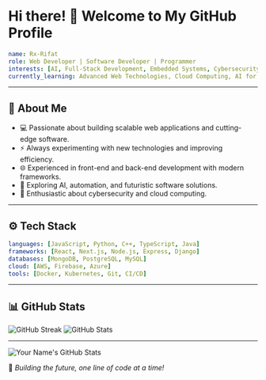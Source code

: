 # Hi there! 👋 Welcome to My GitHub Profile

```yaml
name: Rx-Rifat
role: Web Developer | Software Developer | Programmer
interests: [AI, Full-Stack Development, Embedded Systems, Cybersecurity]
currently_learning: Advanced Web Technologies, Cloud Computing, AI for Software Development
```

---

## 🚀 About Me
- 💻 Passionate about building scalable web applications and cutting-edge software.
- ⚡ Always experimenting with new technologies and improving efficiency.
- 🌐 Experienced in front-end and back-end development with modern frameworks.
- 🤖 Exploring AI, automation, and futuristic software solutions.
- 🚀 Enthusiastic about cybersecurity and cloud computing.

---

## ⚙️ Tech Stack

```yaml
languages: [JavaScript, Python, C++, TypeScript, Java]
frameworks: [React, Next.js, Node.js, Express, Django]
databases: [MongoDB, PostgreSQL, MySQL]
cloud: [AWS, Firebase, Azure]
tools: [Docker, Kubernetes, Git, CI/CD]
```

---

## 📊 GitHub Stats

![GitHub Streak](https://github-readme-streak-stats.herokuapp.com?user=your-username&theme=onedark&hide_border=true)
![GitHub Stats](https://github-readme-stats.vercel.app/api?username=your-username&show_icons=true&theme=onedark&hide_border=true)

---
![Your Name's GitHub Stats](https://github-readme-stats.vercel.app/api?username=yourusername&show_icons=true&theme=radical)

🚀 *Building the future, one line of code at a time!*
